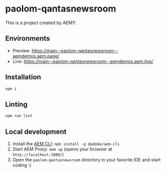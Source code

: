 # paolom-qantasnewsroom

This is a project created by AEMY.

## Environments

- Preview: https://main--paolom-qantasnewsroom--aemdemos.aem.page/
- Live: https://main--paolom-qantasnewsroom--aemdemos.aem.live/

## Installation

```sh
npm i
```

## Linting

```sh
npm run lint
```

## Local development

1. Install the [AEM CLI](https://github.com/adobe/helix-cli): `npm install -g @adobe/aem-cli`
1. Start AEM Proxy: `aem up` (opens your browser at `http://localhost:3000/`)
1. Open the `paolom-qantasnewsroom` directory in your favorite IDE and start coding :)